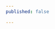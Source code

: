 ```yaml
---
published: false

---
```

<script src="https://digital.oxford.gov.uk/js/OrgChart.js"></script>

<div style="width:100%; height:700px;" id="orgchart"/>
<script>
        var chart = new OrgChart(document.getElementById("orgchart"), {
            nodeBinding: {
                field_0: "name"
            },
            nodes: [
                { id: 1, name: "Amber McKenzie" },
                { id: 2, pid: 1, name: "Ava Field" },
                { id: 3, pid: 1, name: "Peter Stevens" }
            ]
        });
    </script>